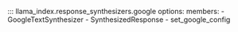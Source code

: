 ::: llama_index.response_synthesizers.google
    options:
      members:
        - GoogleTextSynthesizer
        - SynthesizedResponse
        - set_google_config
